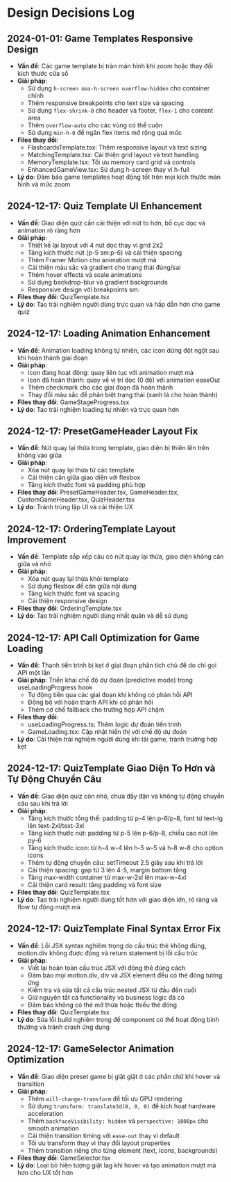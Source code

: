 # Design Decisions Log

## 2024-01-01: Game Templates Responsive Design
- **Vấn đề**: Các game template bị tràn màn hình khi zoom hoặc thay đổi kích thước cửa sổ
- **Giải pháp**: 
  - Sử dụng `h-screen max-h-screen overflow-hidden` cho container chính
  - Thêm responsive breakpoints cho text size và spacing
  - Sử dụng `flex-shrink-0` cho header và footer, `flex-1` cho content area
  - Thêm `overflow-auto` cho các vùng có thể cuộn
  - Sử dụng `min-h-0` để ngăn flex items mở rộng quá mức
- **Files thay đổi**:
  - FlashcardsTemplate.tsx: Thêm responsive layout và text sizing
  - MatchingTemplate.tsx: Cải thiện grid layout và text handling
  - MemoryTemplate.tsx: Tối ưu memory card grid và controls
  - EnhancedGameView.tsx: Sử dụng h-screen thay vì h-full
- **Lý do**: Đảm bảo game templates hoạt động tốt trên mọi kích thước màn hình và mức zoom

## 2024-12-17: Quiz Template UI Enhancement
- **Vấn đề**: Giao diện quiz cần cải thiện với nút to hơn, bố cục dọc và animation rõ ràng hơn
- **Giải pháp**: 
  - Thiết kế lại layout với 4 nút dọc thay vì grid 2x2
  - Tăng kích thước nút (p-5 sm:p-6) và cải thiện spacing
  - Thêm Framer Motion cho animation mượt mà
  - Cải thiện màu sắc và gradient cho trạng thái đúng/sai
  - Thêm hover effects và scale animations
  - Sử dụng backdrop-blur và gradient backgrounds
  - Responsive design với breakpoints sm:
- **Files thay đổi**: QuizTemplate.tsx
- **Lý do**: Tạo trải nghiệm người dùng trực quan và hấp dẫn hơn cho game quiz

## 2024-12-17: Loading Animation Enhancement
- **Vấn đề**: Animation loading không tự nhiên, các icon dừng đột ngột sau khi hoàn thành giai đoạn
- **Giải pháp**: 
  - Icon đang hoạt động: quay liên tục với animation mượt mà
  - Icon đã hoàn thành: quay về vị trí dọc (0 độ) với animation easeOut
  - Thêm checkmark cho các giai đoạn đã hoàn thành
  - Thay đổi màu sắc để phân biệt trạng thái (xanh lá cho hoàn thành)
- **Files thay đổi**: GameStageProgress.tsx
- **Lý do**: Tạo trải nghiệm loading tự nhiên và trực quan hơn

## 2024-12-17: PresetGameHeader Layout Fix
- **Vấn đề**: Nút quay lại thừa trong template, giao diện bị thiên lên trên không vào giữa
- **Giải pháp**: 
  - Xóa nút quay lại thừa từ các template
  - Cải thiện căn giữa giao diện với flexbox
  - Tăng kích thước font và padding phù hợp
- **Files thay đổi**: PresetGameHeader.tsx, GameHeader.tsx, CustomGameHeader.tsx, QuizHeader.tsx
- **Lý do**: Tránh trùng lặp UI và cải thiện UX

## 2024-12-17: OrderingTemplate Layout Improvement  
- **Vấn đề**: Template sắp xếp câu có nút quay lại thừa, giao diện không căn giữa và nhỏ
- **Giải pháp**:
  - Xóa nút quay lại thừa khỏi template
  - Sử dụng flexbox để căn giữa nội dung
  - Tăng kích thước font và spacing
  - Cải thiện responsive design
- **Files thay đổi**: OrderingTemplate.tsx
- **Lý do**: Tạo trải nghiệm người dùng nhất quán và dễ sử dụng

## 2024-12-17: API Call Optimization for Game Loading
- **Vấn đề**: Thanh tiến trình bị kẹt ở giai đoạn phân tích chủ đề do chỉ gọi API một lần
- **Giải pháp**: Triển khai chế độ dự đoán (predictive mode) trong useLoadingProgress hook
  - Tự động tiến qua các giai đoạn khi không có phản hồi API
  - Đồng bộ với hoàn thành API khi có phản hồi
  - Thêm cơ chế fallback cho trường hợp API chậm
- **Files thay đổi**: 
  - useLoadingProgress.ts: Thêm logic dự đoán tiến trình
  - GameLoading.tsx: Cập nhật hiển thị với chế độ dự đoán
- **Lý do**: Cải thiện trải nghiệm người dùng khi tải game, tránh trường hợp kẹt

## 2024-12-17: QuizTemplate Giao Diện To Hơn và Tự Động Chuyển Câu
- **Vấn đề**: Giao diện quiz còn nhỏ, chưa đầy đặn và không tự động chuyển câu sau khi trả lời
- **Giải pháp**: 
  - Tăng kích thước tổng thể: padding từ p-4 lên p-6/p-8, font từ text-lg lên text-2xl/text-3xl
  - Tăng kích thước nút: padding từ p-5 lên p-6/p-8, chiều cao nút lên py-6
  - Tăng kích thước icon: từ h-4 w-4 lên h-5 w-5 và h-8 w-8 cho option icons
  - Thêm tự động chuyển câu: setTimeout 2.5 giây sau khi trả lời
  - Cải thiện spacing: gap từ 3 lên 4-5, margin bottom tăng
  - Tăng max-width container từ max-w-2xl lên max-w-4xl
  - Cải thiện card result: tăng padding và font size
- **Files thay đổi**: QuizTemplate.tsx
- **Lý do**: Tạo trải nghiệm người dùng tốt hơn với giao diện lớn, rõ ràng và flow tự động mượt mà

## 2024-12-17: QuizTemplate Final Syntax Error Fix
- **Vấn đề**: Lỗi JSX syntax nghiêm trọng do cấu trúc thẻ không đúng, motion.div không được đóng và return statement bị lỗi cấu trúc
- **Giải pháp**: 
  - Viết lại hoàn toàn cấu trúc JSX với đóng thẻ đúng cách
  - Đảm bảo mọi motion.div, div và JSX element đều có thẻ đóng tương ứng
  - Kiểm tra và sửa tất cả cấu trúc nested JSX từ đầu đến cuối
  - Giữ nguyên tất cả functionality và business logic đã có
  - Đảm bảo không có thẻ mở thừa hoặc thiếu thẻ đóng
- **Files thay đổi**: QuizTemplate.tsx
- **Lý do**: Sửa lỗi build nghiêm trọng để component có thể hoạt động bình thường và tránh crash ứng dụng

## 2024-12-17: GameSelector Animation Optimization
- **Vấn đề**: Giao diện preset game bị giật giật ở các phần chữ khi hover và transition
- **Giải pháp**: 
  - Thêm `will-change-transform` để tối ưu GPU rendering
  - Sử dụng `transform: translate3d(0, 0, 0)` để kích hoạt hardware acceleration
  - Thêm `backfaceVisibility: hidden` và `perspective: 1000px` cho smooth animation
  - Cải thiện transition timing với `ease-out` thay vì default
  - Tối ưu transform thay vì thay đổi layout properties
  - Thêm transition riêng cho từng element (text, icons, backgrounds)
- **Files thay đổi**: GameSelector.tsx
- **Lý do**: Loại bỏ hiện tượng giật lag khi hover và tạo animation mượt mà hơn cho UX tốt hơn
